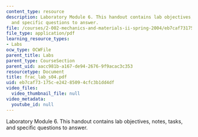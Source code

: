 ```yaml
---
content_type: resource
description: Laboratory Module 6. This handout contains lab objectives, notes, tasks,
  and specific questions to answer.
file: /courses/2-002-mechanics-and-materials-ii-spring-2004/eb7caf73175ce24285094cfc3b1dd4df_frac_lab_s04.pdf
file_type: application/pdf
learning_resource_types:
- Labs
ocw_type: OCWFile
parent_title: Labs
parent_type: CourseSection
parent_uid: aacc981b-a167-de94-2676-9f9acac3c353
resourcetype: Document
title: frac_lab_s04.pdf
uid: eb7caf73-175c-e242-8509-4cfc3b1dd4df
video_files:
  video_thumbnail_file: null
video_metadata:
  youtube_id: null
---
```

Laboratory Module 6. This handout contains lab objectives, notes, tasks, and specific questions to answer.